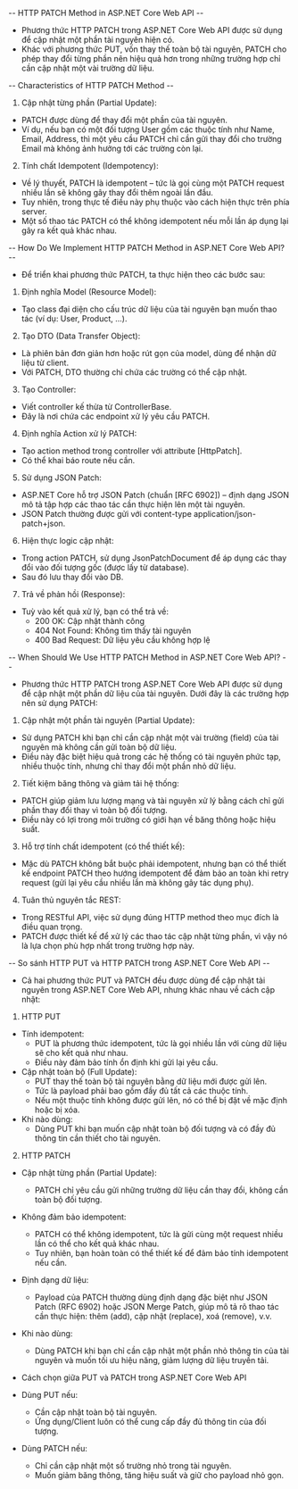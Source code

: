 -- HTTP PATCH Method in ASP.NET Core Web API --
- Phương thức HTTP PATCH trong ASP.NET Core Web API được sử dụng để cập nhật một phần tài nguyên hiện có. 
- Khác với phương thức PUT, vốn thay thế toàn bộ tài nguyên, PATCH cho phép thay đổi từng phần nên hiệu quả hơn trong những trường hợp chỉ cần cập nhật một vài trường dữ liệu.

-- Characteristics of HTTP PATCH Method --
1. Cập nhật từng phần (Partial Update):
- PATCH được dùng để thay đổi một phần của tài nguyên. 
- Ví dụ, nếu bạn có một đối tượng User gồm các thuộc tính như Name, Email, Address, thì một yêu cầu PATCH chỉ cần gửi thay đổi cho trường Email mà không ảnh hưởng tới các trường còn lại.

2. Tính chất Idempotent (Idempotency):
- Về lý thuyết, PATCH là idempotent – tức là gọi cùng một PATCH request nhiều lần sẽ không gây thay đổi thêm ngoài lần đầu.
- Tuy nhiên, trong thực tế điều này phụ thuộc vào cách hiện thực trên phía server. 
- Một số thao tác PATCH có thể không idempotent nếu mỗi lần áp dụng lại gây ra kết quả khác nhau.

-- How Do We Implement HTTP PATCH Method in ASP.NET Core Web API? --
- Để triển khai phương thức PATCH, ta thực hiện theo các bước sau:
1. Định nghĩa Model (Resource Model):
  - Tạo class đại diện cho cấu trúc dữ liệu của tài nguyên bạn muốn thao tác (ví dụ: User, Product, ...).
2. Tạo DTO (Data Transfer Object):
  - Là phiên bản đơn giản hơn hoặc rút gọn của model, dùng để nhận dữ liệu từ client. 
  - Với PATCH, DTO thường chỉ chứa các trường có thể cập nhật.
3. Tạo Controller:
  - Viết controller kế thừa từ ControllerBase. 
  - Đây là nơi chứa các endpoint xử lý yêu cầu PATCH.
4. Định nghĩa Action xử lý PATCH:
  - Tạo action method trong controller với attribute [HttpPatch].
  - Có thể khai báo route nếu cần.
5. Sử dụng JSON Patch:
  - ASP.NET Core hỗ trợ JSON Patch (chuẩn [RFC 6902]) – định dạng JSON mô tả tập hợp các thao tác cần thực hiện lên một tài nguyên. 
  - JSON Patch thường được gửi với content-type application/json-patch+json.
6. Hiện thực logic cập nhật:
  - Trong action PATCH, sử dụng JsonPatchDocument<T> để áp dụng các thay đổi vào đối tượng gốc (được lấy từ database). 
  - Sau đó lưu thay đổi vào DB.
7. Trả về phản hồi (Response):
  - Tuỳ vào kết quả xử lý, bạn có thể trả về:
    - 200 OK: Cập nhật thành công
    - 404 Not Found: Không tìm thấy tài nguyên
    - 400 Bad Request: Dữ liệu yêu cầu không hợp lệ

-- When Should We Use HTTP PATCH Method in ASP.NET Core Web API? --
- Phương thức HTTP PATCH trong ASP.NET Core Web API được sử dụng để cập nhật một phần dữ liệu của tài nguyên. Dưới đây là các trường hợp nên sử dụng PATCH:
1. Cập nhật một phần tài nguyên (Partial Update):
  - Sử dụng PATCH khi bạn chỉ cần cập nhật một vài trường (field) của tài nguyên mà không cần gửi toàn bộ dữ liệu. 
  - Điều này đặc biệt hiệu quả trong các hệ thống có tài nguyên phức tạp, nhiều thuộc tính, nhưng chỉ thay đổi một phần nhỏ dữ liệu.

2. Tiết kiệm băng thông và giảm tải hệ thống: 
  - PATCH giúp giảm lưu lượng mạng và tài nguyên xử lý bằng cách chỉ gửi phần thay đổi thay vì toàn bộ đối tượng. 
  - Điều này có lợi trong môi trường có giới hạn về băng thông hoặc hiệu suất.

3. Hỗ trợ tính chất idempotent (có thể thiết kế): 
  - Mặc dù PATCH không bắt buộc phải idempotent, nhưng bạn có thể thiết kế endpoint PATCH theo hướng idempotent để đảm bảo an toàn khi retry request (gửi lại yêu cầu nhiều lần mà không gây tác dụng phụ).

4. Tuân thủ nguyên tắc REST: 
  - Trong RESTful API, việc sử dụng đúng HTTP method theo mục đích là điều quan trọng. 
  - PATCH được thiết kế để xử lý các thao tác cập nhật từng phần, vì vậy nó là lựa chọn phù hợp nhất trong trường hợp này.

-- So sánh HTTP PUT và HTTP PATCH trong ASP.NET Core Web API -- 
- Cả hai phương thức PUT và PATCH đều được dùng để cập nhật tài nguyên trong ASP.NET Core Web API, nhưng khác nhau về cách cập nhật:
1. HTTP PUT
- Tính idempotent: 
  - PUT là phương thức idempotent, tức là gọi nhiều lần với cùng dữ liệu sẽ cho kết quả như nhau. 
  - Điều này đảm bảo tính ổn định khi gửi lại yêu cầu.
- Cập nhật toàn bộ (Full Update): 
  - PUT thay thế toàn bộ tài nguyên bằng dữ liệu mới được gửi lên. 
  - Tức là payload phải bao gồm đầy đủ tất cả các thuộc tính. 
  - Nếu một thuộc tính không được gửi lên, nó có thể bị đặt về mặc định hoặc bị xóa.
- Khi nào dùng: 
  - Dùng PUT khi bạn muốn cập nhật toàn bộ đối tượng và có đầy đủ thông tin cần thiết cho tài nguyên.
2. HTTP PATCH
- Cập nhật từng phần (Partial Update): 
  - PATCH chỉ yêu cầu gửi những trường dữ liệu cần thay đổi, không cần toàn bộ đối tượng.
- Không đảm bảo idempotent: 
  - PATCH có thể không idempotent, tức là gửi cùng một request nhiều lần có thể cho kết quả khác nhau.
  - Tuy nhiên, bạn hoàn toàn có thể thiết kế để đảm bảo tính idempotent nếu cần.
- Định dạng dữ liệu: 
  - Payload của PATCH thường dùng định dạng đặc biệt như JSON Patch (RFC 6902) hoặc JSON Merge Patch, giúp mô tả rõ thao tác cần thực hiện: thêm (add), cập nhật (replace), xoá (remove), v.v.
- Khi nào dùng:
  - Dùng PATCH khi bạn chỉ cần cập nhật một phần nhỏ thông tin của tài nguyên và muốn tối ưu hiệu năng, giảm lượng dữ liệu truyền tải.

- Cách chọn giữa PUT và PATCH trong ASP.NET Core Web API
- Dùng PUT nếu:
  - Cần cập nhật toàn bộ tài nguyên.
  - Ứng dụng/Client luôn có thể cung cấp đầy đủ thông tin của đối tượng.
- Dùng PATCH nếu:
  - Chỉ cần cập nhật một số trường nhỏ trong tài nguyên.
  - Muốn giảm băng thông, tăng hiệu suất và giữ cho payload nhỏ gọn.

